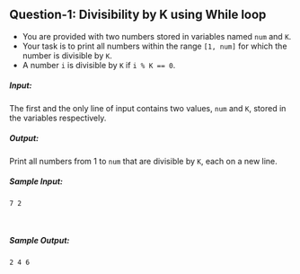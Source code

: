 ## Question-1: Divisibility by K using While loop
- You are provided with two numbers stored in variables named `num` and `K`.
- Your task is to print all numbers within the range `[1, num]` for which the number is divisible by `K`.
- A number `i` is divisible by `K` if `i % K == 0`.

##### Input:
The first and the only line of input contains two values, `num` and `K`, stored in the variables respectively.

##### Output:
Print all numbers from 1 to `num` that are divisible by `K`, each on a new line.

##### Sample Input:
```text
7 2
```
​
##### Sample Output:
```text
2 4 6
```

